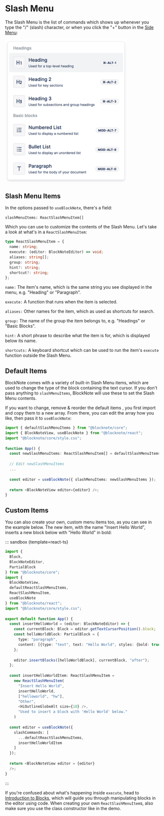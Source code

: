 # Slash Menu

The Slash Menu is the list of commands which shows up whenever you type the "/" (slash) character, or when you click the "+" button in the [Side Menu](/docs/side-menu):

<!-- ![../public/img/screenshots/slash_menu.png]() -->

<img style="max-width:400px" src="../public/img/screenshots/slash_menu.png" alt="image">

## Slash Menu Items

In the options passed to `useBlockNote`, there's a field:

`slashMenuItems: ReactSlashMenuItem[]`

Which you can use to customize the contents of the Slash Menu. Let's take a look at what's in a `ReactSlashMenuItem`:

```typescript
type ReactSlashMenuItem = {
  name: string;
  execute: (editor: BlockNoteEditor) => void;
  aliases: string[];
  group: string;
  hint?: string;
  shortcut?: string;
};
```

`name:` The item's name, which is the same string you see displayed in the menu, e.g. "Heading" or "Paragraph".

`execute:` A function that runs when the item is selected.

`aliases:` Other names for the item, which as used as shortcuts for search.

`group:` The name of the group the item belongs to, e.g. "Headings" or "Basic Blocks".

`hint:` A short phrase to describe what the item is for, which is displayed below its name.

`shortcuts:` A keyboard shortcut which can be used to run the item's `execute` function outside the Slash Menu.

## Default Items

BlockNote comes with a variety of built-in Slash Menu items, which are used to change the type of the block containing the text cursor. If you don't pass anything to `slashMenuItems`, BlockNote will use these to set the Slash Menu contents.

If you want to change, remove & reorder the default items , you first import and copy them to a new array. From there, you can edit the array how you like, then pass it to `useBlockNote`:

```typescript
import { defaultSlashMenuItems } from "@blocknote/core";
import { BlockNoteView, useBlockNote } from "@blocknote/react";
import "@blocknote/core/style.css";

function App() {
  const newSlashMenuItems: ReactSlashMenuItem[] = defaultSlashMenuItems;

  // Edit newSlashMenuItems
  ...

  const editor = useBlockNote({ slashMenuItems: newSlashMenuItems });

  return <BlockNoteView editor={editor} />;
}
```

## Custom Items

You can also create your own, custom menu items too, as you can see in the example below. The new item, with the name "Insert Hello World", inserts a new block below with "Hello World" in bold:

::: sandbox {template=react-ts}

```typescript /App.tsx
import {
  Block,
  BlockNoteEditor,
  PartialBlock
} from "@blocknote/core";
import {
  BlockNoteView,
  defaultReactSlashMenuItems,
  ReactSlashMenuItem,
  useBlockNote
} from "@blocknote/react";
import "@blocknote/core/style.css";

export default function App() {
  const insertHelloWorld = (editor: BlockNoteEditor) => {
    const currentBlock: Block = editor.getTextCursorPosition().block;
    const helloWorldBlock: PartialBlock = {
      type: "paragraph",
      content: [{type: "text", text: "Hello World", styles: {bold: true}}],
    };

    editor.insertBlocks([helloWorldBlock], currentBlock, "after");
  };

  const insertHelloWorldItem: ReactSlashMenuItem = 
    new ReactSlashMenuItem(
      "Insert Hello World",
      insertHelloWorld,
      ["helloworld", "hw"],
      "Other",
      <HiOutlineGlobeAlt size={18} />,
      "Used to insert a block with 'Hello World' below."
    )

  const editor = useBlockNote({
    slashCommands: [
      ...defaultReactSlashMenuItems,
      insertHelloWorldItem
    ]
  });

  return <BlockNoteView editor = {editor}
  />;
}
```

:::

If you're confused about what's happening inside `execute`, head to [Introduction to Blocks](/docs/blocks), which will guide you through manipulating blocks in the editor using code. When creating your own `ReactSlashMenuItem`s, also make sure you use the class constructor like in the demo. 
